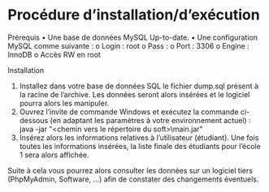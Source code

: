 # Procédure d’installation/d’exécution

Prérequis
•	Une base de données MySQL Up-to-date.
•	Une configuration MySQL comme suivante :
o	Login : root
o	Pass : <vide>
o	Port : 3306
o	Engine : InnoDB
o	Accès RW en root


Installation

1.	Installez dans votre base de données SQL le fichier dump.sql présent à la racine de l’archive. Les données seront alors insérées et le logiciel pourra alors les manipuler.
2.	Ouvrez l’invite de commande Windows et exécutez la commande ci-dessous (en adaptant les paramètres à votre environnement actuel) :
java -jar "<chemin vers le répertoire du soft>\main.jar" 
3.	Insérez alors les informations relatives à l’utilisateur (étudiant). Une fois toutes les informations insérées, la liste finale des étudiants pour l’école 1 sera alors affichée.

Suite à cela vous pourrez alors consulter les données sur un logiciel tiers (PhpMyAdmin, Software, …) afin de constater des changements éventuels.

